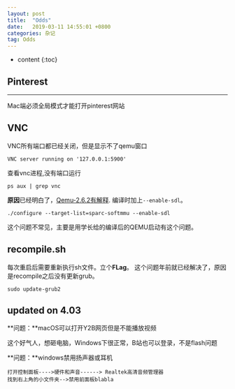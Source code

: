```yaml
---
layout: post
title:  "Odds"
date:   2019-03-11 14:55:01 +0800
categories: 杂记
tag: Odds
---
```

* content
{:toc}


## Pinterest
---
Mac端必须全局模式才能打开pinterest网站

## VNC

VNC所有端口都已经关闭，但是显示不了qemu窗口
```shell
VNC server running on '127.0.0.1:5900'
```
查看vnc进程,没有端口运行
```shell
ps aux | grep vnc
```

**原因**已经明白了，[Qemu-2.6.2有解释](https://fgroove.github.io/2019/03/12/Qemu-2.6.2/).
编译时加上`--enable-sdl`。

```shell
./configure --target-list=sparc-softmmu --enable-sdl
```
这个问题不常见，主要是用学长给的编译后的QEMU启动有这个问题。

## recompile.sh
每次重启后需要重新执行sh文件。立个**FLag**。
这个问题年前就已经解决了，原因是recompile之后没有更新grub。

```shell
sudo update-grub2
```

## updated on 4.03

**问题：**macOS可以打开Y2B网页但是不能播放视频

这个好气人，想砸电脑，Windows下很正常，B站也可以登录，不是flash问题



**问题：**windows禁用扬声器或耳机

```plain
打开控制面板---->硬件和声音------> Realtek高清音频管理器 
找到右上角的小文件夹-->禁用前面板blabla
```

